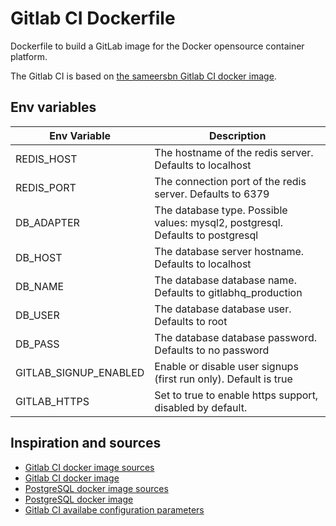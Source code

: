 # Gitlab CI Dockerfile
Dockerfile to build a GitLab image for the Docker opensource container platform.

The Gitlab CI is based on [the sameersbn Gitlab CI docker image](https://github.com/sameersbn/docker-gitlab).

## Env variables

| Env Variable                                | Description        |
|---------------------------------------|-------------|
| REDIS_HOST                                   | The hostname of the redis server. Defaults to localhost |
| REDIS_PORT                                   | The connection port of the redis server. Defaults to 6379 |
| DB_ADAPTER                                   | The database type. Possible values: mysql2, postgresql. Defaults to postgresql |
| DB_HOST | The database server hostname. Defaults to localhost |
| DB_NAME | The database database name. Defaults to gitlabhq_production |
| DB_USER | The database database user. Defaults to root  |
| DB_PASS                                   | The database database password. Defaults to no password |
| GITLAB_SIGNUP_ENABLED | Enable or disable user signups (first run only). Default is true |
| GITLAB_HTTPS | Set to true to enable https support, disabled by default. |

## Inspiration and sources
* [Gitlab CI docker image sources](https://github.com/sameersbn/docker-gitlab)
* [Gitlab CI docker image](https://hub.docker.com/r/sameersbn/gitlab/)
* [PostgreSQL docker image sources](https://github.com/sameersbn/docker-postgresql)
* [PostgreSQL docker image](https://hub.docker.com/r/sameersbn/postgresql/~/dockerfile/)
* [Gitlab CI availabe configuration parameters](https://github.com/sameersbn/docker-gitlab#available-configuration-parameters)
